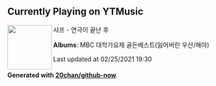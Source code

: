 ## Currently Playing on YTMusic

[<img align="left" width="100" src="https://lh3.googleusercontent.com/a4fBIb8W1_C8lEKidWsYyoMWxV1tnDOETk10yeDHLjz_UgG3QxdG_Ciw4NHeLyE5zGMI-Rl2kufp2bxZ">](https://music.youtube.com/watch?v=36u3s430p8E)

샤프 - 연극이 끝난 후

**Albums**: MBC 대학가요제 골든베스트(잃어버린 우산/해야)

Last updated at 02/25/2021 19:30

#### Generated with [20chan/github-now](https://github.com/20chan/github-now)


<!--
**20chan/20chan** is a ✨ _special_ ✨ repository because its `README.md` (this file) appears on your GitHub profile.

Here are some ideas to get you started:

- 🔭 I’m currently working on ...
- 🌱 I’m currently learning ...
- 👯 I’m looking to collaborate on ...
- 🤔 I’m looking for help with ...
- 💬 Ask me about ...
- 📫 How to reach me: ...
- 😄 Pronouns: ...
- ⚡ Fun fact: ...
-->
